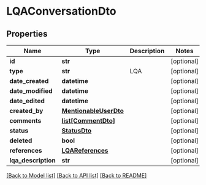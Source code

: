 # LQAConversationDto

## Properties
Name | Type | Description | Notes
------------ | ------------- | ------------- | -------------
**id** | **str** |  | [optional] 
**type** | **str** | LQA | [optional] 
**date_created** | **datetime** |  | [optional] 
**date_modified** | **datetime** |  | [optional] 
**date_edited** | **datetime** |  | [optional] 
**created_by** | [**MentionableUserDto**](MentionableUserDto.md) |  | [optional] 
**comments** | [**list[CommentDto]**](CommentDto.md) |  | [optional] 
**status** | [**StatusDto**](StatusDto.md) |  | [optional] 
**deleted** | **bool** |  | [optional] 
**references** | [**LQAReferences**](LQAReferences.md) |  | [optional] 
**lqa_description** | **str** |  | [optional] 

[[Back to Model list]](../README.md#documentation-for-models) [[Back to API list]](../README.md#documentation-for-api-endpoints) [[Back to README]](../README.md)

